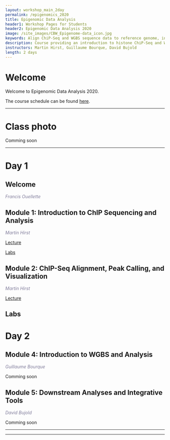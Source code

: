 ```yaml
---
layout: workshop_main_2day
permalink: /epigenomics_2020
title: Epigenomic Data Analysis
header1: Workshop Pages for Students
header2: Epigenomic Data Analysis 2020
image: /site_images/CBW_Epigenome-data_icon.jpg
keywords: Align ChiP-Seq and WGBS sequence data to reference genome, integrative tools for epigenomic data sets
description: Course providing an introduction to histone ChiP-Seq and WGBS data analysis followed by integrated tutorials demonstrating the use of open source ChiP-Seq and WGBS analysis packages. 
instructors: Martin Hirst, Guillaume Bourque, David Bujold
length: 2 days
---
```


# Welcome <a id="welcome"></a>

Welcome to Epigenomic Data Analysis 2020.  

The course schedule can be found [here](https://bioinformaticsdotca.github.io/Epigenomics_2020_schedule).


***

# Class photo

Comming soon

***

# Day 1 <a id="day1"></a>

##  Welcome <a id="welcome"></a>

  *<font color="#827e9c">Francis Ouellette </font>* 

##  Module 1: Introduction to ChIP Sequencing and Analysis <a id="module_1"></a>

  *<font color="#827e9c">Martin Hirst</font>*
  
  [Lecture](https://drive.google.com/file/d/1LjxVNx0hku13W9CbvJctG-_oVrRbWcZo/view?usp=sharing)  
  
  [Labs]()
  
  
##  Module 2: ChIP-Seq Alignment, Peak Calling, and Visualization <a id="module_2"></a>

  *<font color="#827e9c">Martin Hirst</font>*
  
  [Lecture](https://drive.google.com/file/d/1yxaGUEh4up81AJITpJ8e6mRrSJlAw4Uc/view?usp=sharing)   
  

## Labs


# Day 2 <a id="day2"></a>

##  Module 4: Introduction to WGBS and Analysis <a id="module_3"></a>

  *<font color="#827e9c">Guillaume Bourque</font>*
  
 Comming soon

##  Module 5: Downstream Analyses and Integrative Tools <a id="module_4"></a>

  *<font color="#827e9c">David Bujold</font>*
  
   Comming soon

***



***
